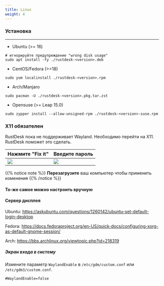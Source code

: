 ```yaml
---
title: Linux 
weight: 4
---
```


### Установка
------

- Ubuntu (>= 16)
```
# игнорируйте предупреждение "wrong disk usage"
sudo apt install -fy ./rustdesk-<version>.deb
```

- CentOS/Fedora (>=18)
```
sudo yum localinstall ./rustdesk-<version>.rpm
```

- Arch/Manjaro
```
sudo pacman -U ./rustdesk-<version>.pkg.tar.zst
```

- Opensuse (>= Leap 15.0)
```
sudo zypper install --allow-unsigned-rpm ./rustdesk-<version>-suse.rpm
```

### X11 обязателен 
RustDesk пока не поддерживает Wayland. Необходимо перейти на X11. RustDesk поможет это сделать. 

| Нажмите "Fix it" | Введите пароль |
| ---- | --- |
|![](/docs/en/manual/linux/images/fix1.png)|![](/docs/en/manual/linux/images/fix2.png)|

{{% notice note %}}
**Перезагрузите** ваш компьютер чтобы применить изменения
{{% /notice %}}

#### То-же самое можно настроить вручную

#### Сервер дисплея
Ubuntu: https://askubuntu.com/questions/1260142/ubuntu-set-default-login-desktop

Fedora: https://docs.fedoraproject.org/en-US/quick-docs/configuring-xorg-as-default-gnome-session/

Arch: https://bbs.archlinux.org/viewtopic.php?id=218319

##### Экран входа в систему

Измените параметр `WaylandEnable` в `/etc/gdm/custom.conf` или `/etc/gdm3/custom.conf`.
```
#WaylandEnable=false
```